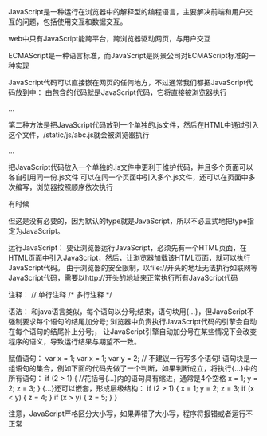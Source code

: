 JavaScript是一种运行在浏览器中的解释型的编程语言，主要解决前端和用户交互的问题，包括使用交互和数据交互。

web中只有JavaScript能跨平台，跨浏览器驱动网页，与用户交互

ECMAScript是一种语言标准，而JavaScript是网景公司对ECMAScript标准的一种实现


JavaScript代码可以直接嵌在网页的任何地方，不过通常我们都把JavaScript代码放到<head>中：
由<script>...</script>包含的代码就是JavaScript代码，它将直接被浏览器执行
<html>
<head>
  <script>
    alert('Hello, world');
  </script>
</head>
<body>
  ...
</body>
</html>

第二种方法是把JavaScript代码放到一个单独的.js文件，然后在HTML中通过<script src="..."></script>引入这个文件，/static/js/abc.js就会被浏览器执行
<html>
<head>
  <script src="/static/js/abc.js"></script>
</head>
<body>
  ...
</body>
</html>

把JavaScript代码放入一个单独的.js文件中更利于维护代码，并且多个页面可以各自引用同一份.js文件
可以在同一个页面中引入多个.js文件，还可以在页面中多次编写<script> js代码... </script>，浏览器按照顺序依次执行

有时候<script>标签还设置了一个type属性：
<script type="text/javascript">
  ...
</script>
但这是没有必要的，因为默认的type就是JavaScript，所以不必显式地把type指定为JavaScript。

运行JavaScript：
    要让浏览器运行JavaScript，必须先有一个HTML页面，在HTML页面中引入JavaScript，然后，让浏览器加载该HTML页面，就可以执行JavaScript代码。
    由于浏览器的安全限制，以file://开头的地址无法执行如联网等JavaScript代码，需要以http://开头的地址来正常执行所有JavaScript代码

注释：
    // 单行注释
    /* 多行注释 */

语法：
    和java语言类似，每个语句以分号;结束，语句块用{...}，但JavaScript不强制要求每个语句的结尾加分号;
浏览器中负责执行JavaScript代码的引擎会自动在每个语句的结尾补上分号;，
让JavaScript引擎自动加分号在某些情况下会改变程序的语义，导致运行结果与期望不一致。

赋值语句：
    var x = 1;
    var x = 1; var y = 2; // 不建议一行写多个语句!
语句块是一组语句的集合，例如下面的代码先做了一个判断，如果判断成立，将执行{...}中的所有语句：
if (2 > 1) {    //花括号{...}内的语句具有缩进，通常是4个空格
    x = 1;
    y = 2;
    z = 3;
}
{...}还可以嵌套，形成层级结构：
if (2 > 1) {
    x = 1;
    y = 2;
    z = 3;
    if (x < y) {
        z = 4;
    }
    if (x > y) {
        z = 5;
    }
}

注意，JavaScript严格区分大小写，如果弄错了大小写，程序将报错或者运行不正常